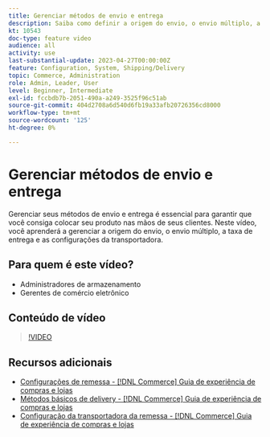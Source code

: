 ```yaml
---
title: Gerenciar métodos de envio e entrega
description: Saiba como definir a origem do envio, o envio múltiplo, a taxa de entrega e as configurações da transportadora para sua loja do Commerce.
kt: 10543
doc-type: feature video
audience: all
activity: use
last-substantial-update: 2023-04-27T00:00:00Z
feature: Configuration, System, Shipping/Delivery
topic: Commerce, Administration
role: Admin, Leader, User
level: Beginner, Intermediate
exl-id: fccbdb7b-2051-490a-a249-3525f96c51ab
source-git-commit: 404d2708a6d540d6fb19a33afb20726356cd8000
workflow-type: tm+mt
source-wordcount: '125'
ht-degree: 0%

---
```


# Gerenciar métodos de envio e entrega

Gerenciar seus métodos de envio e entrega é essencial para garantir que você consiga colocar seu produto nas mãos de seus clientes. Neste vídeo, você aprenderá a gerenciar a origem do envio, o envio múltiplo, a taxa de entrega e as configurações da transportadora.

## Para quem é este vídeo?

- Administradores de armazenamento
- Gerentes de comércio eletrônico

## Conteúdo de vídeo

>[!VIDEO](https://video.tv.adobe.com/v/343658?quality=12&learn=on)

## Recursos adicionais

- [Configurações de remessa - [!DNL Commerce] Guia de experiência de compras e lojas](https://experienceleague.adobe.com/docs/commerce-admin/stores-sales/delivery/shipping-settings.html)
- [Métodos básicos de delivery - [!DNL Commerce] Guia de experiência de compras e lojas](https://experienceleague.adobe.com/docs/commerce-admin/stores-sales/delivery/delivery.html#basic-delivery-methods)
- [Configuração da transportadora da remessa - [!DNL Commerce] Guia de experiência de compras e lojas](https://experienceleague.adobe.com/docs/commerce-admin/stores-sales/delivery/shipping-carriers/carriers.html)
